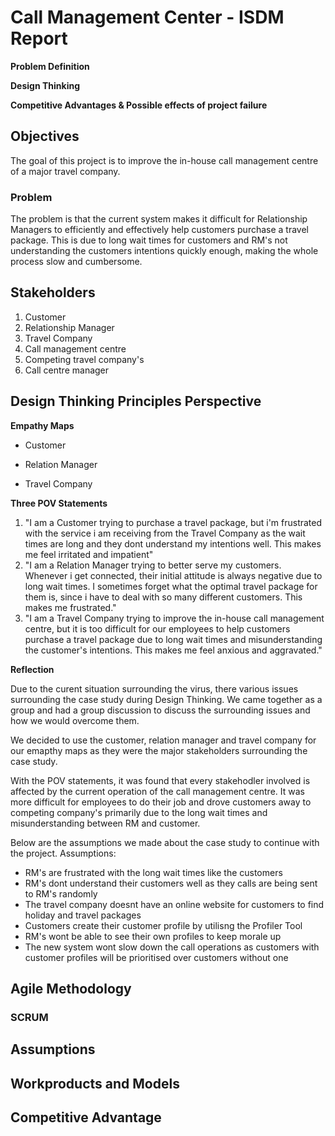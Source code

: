 # Call Management Center - ISDM Report
**Problem Definition**

**Design Thinking**

**Competitive Advantages & Possible effects of project failure**

## Objectives
The goal of this project is to improve the in-house call management centre of a major travel company.

### Problem
The problem is that the current system makes it difficult for Relationship Managers to efficiently and effectively help customers purchase a travel package. This is due to long wait times for customers and RM's not understanding the customers intentions quickly enough, making the whole process slow and cumbersome.

## Stakeholders
1. Customer
2. Relationship Manager
3. Travel Company
4. Call management centre
5. Competing travel company's
6. Call centre manager


## Design Thinking Principles Perspective
**Empathy Maps**
* Customer

* Relation Manager

* Travel Company

**Three POV Statements**
1. "I am a Customer trying to purchase a travel package, but i'm frustrated with the service i am receiving from the Travel Company as the wait times are long and they dont understand my intentions well. This makes me feel irritated and impatient" 
2. "I am a Relation Manager trying to better serve my customers. Whenever i get connected, their initial attitude is always negative due to long wait times. I sometimes forget what the optimal travel package for them is, since i have to deal with so many different customers. This makes me frustrated."
3. "I am a Travel Company trying to improve the in-house call management centre, but it is too difficult for our employees to help customers purchase a travel package due to long wait times and misunderstanding the customer's intentions. This makes me feel anxious and aggravated."

**Reflection**

Due to the curent situation surrounding the virus, there various issues surrounding the case study during Design Thinking. We came together as a group and had a group discussion to discuss the surrounding issues and how we would overcome them. 

We decided to use the customer, relation manager and travel company for our emapthy maps as they were the major stakeholders surrounding the case study.

With the POV statements, it was found that every stakehodler involved is affected by the current operation of the call management centre. It was more difficult for employees to do their job and drove customers away to competing company's primarily due to the long wait times and misunderstanding between RM and customer.

Below are the assumptions we made about the case study to continue with the project.
Assumptions:
* RM's are frustrated with the long wait times like the customers 
* RM's dont understand their customers well as they calls are being sent to RM's randomly
* The travel company doesnt have an online website for customers to find holiday and travel packages
* Customers create their customer profile by utilisng the Profiler Tool
* RM's wont be able to see their own profiles to keep morale up
* The new system wont slow down the call operations as customers with customer profiles will be prioritised over customers without one

## Agile Methodology

### SCRUM

## Assumptions

## Workproducts and Models

## Competitive Advantage

